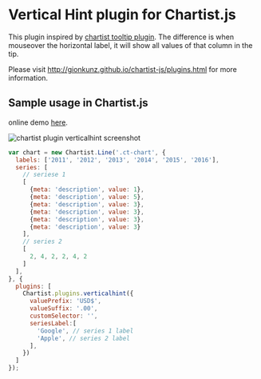 # Vertical Hint plugin for Chartist.js

This plugin inspired by [chartist tooltip plugin](https://github.com/tmmdata/chartist-plugin-tooltip). The difference is when mouseover the horizontal label, it will show all values of that column in the tip.

Please visit http://gionkunz.github.io/chartist-js/plugins.html for more information.

## Sample usage in Chartist.js

online demo [here](https://jimyhuang.github.io/chartist-plugin-verticalhint/index.html).

![chartist plugin verticalhint screenshot](https://jimyhuang.github.io/chartist-plugin-verticalhint/chartist-plugin-verticalhint.png)

```js
var chart = new Chartist.Line('.ct-chart', {
  labels: ['2011', '2012', '2013', '2014', '2015', '2016'],
  series: [
    // seriese 1
    [
      {meta: 'description', value: 1},
      {meta: 'description', value: 5},
      {meta: 'description', value: 3},
      {meta: 'description', value: 3},
      {meta: 'description', value: 3},
      {meta: 'description', value: 3}
    ],
    // series 2
    [
      2, 4, 2, 2, 4, 2
    ]
  ],
}, {
  plugins: [
    Chartist.plugins.verticalhint({
      valuePrefix: 'USD$',
      valueSuffix: '.00',
      customSelector: '',
      seriesLabel:[
        'Google', // series 1 label
        'Apple', // series 2 label
      ],
    })
  ]
});
```

